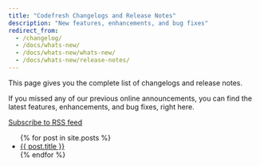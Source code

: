 ```yaml
---
title: "Codefresh Changelogs and Release Notes"
description: "New features, enhancements, and bug fixes"
redirect_from:
  - /changelog/
  - /docs/whats-new/
  - /docs/whats-new/whats-new/
  - /docs/whats-new/release-notes/
---
```


This page gives you the complete list of changelogs and release notes.

If you missed any of our previous online announcements, you can find the latest features, enhancements, and bug fixes, right here.

[Subscribe to RSS feed](https://codefresh.io/docs/changelog/feed.xml)

<ul>
  {% for post in site.posts %}
    <li>
      <a href="{{ site.baseurl }}{{ post.url }}">{{ post.title }}</a>
    </li>
  {% endfor %}
</ul>